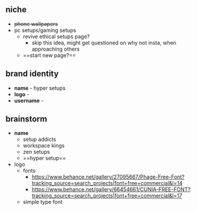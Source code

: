 ## niche
- ~~phone wallpapers~~
- pc setups/gaming setups
	- revive ethical setups page?
		- skip this idea, might get questioned on why not insta, when approaching others
	- ==start new page?==

## brand identity
- **name** - hyper setups
- **logo** - 
- **username** - 

## brainstorm
- **name**
	- setup addicts
	- workspace kings
	- zen setups
	- ==hyper setup==
- logo
	- fonts
		- https://www.behance.net/gallery/27095667/Phage-Free-Font?tracking_source=search_projects|font+free+commercial&l=14
		- https://www.behance.net/gallery/66454661/CUNIA-FREE-FONT?tracking_source=search_projects|font+free+commercial&l=17
	- simple type font